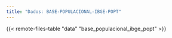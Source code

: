 ```yaml
---
title: "Dados: BASE-POPULACIONAL-IBGE-POPT"
---
```


{{< remote-files-table "data" "base_populacional_ibge_popt" >}}
